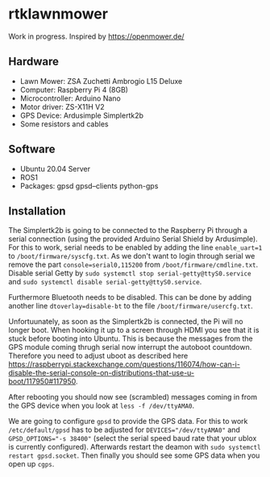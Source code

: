# rtklawnmower

Work in progress. Inspired by https://openmower.de/

## Hardware

* Lawn Mower: ZSA Zuchetti Ambrogio L15 Deluxe
* Computer: Raspberry Pi 4 (8GB)
* Microcontroller: Arduino Nano
* Motor driver: ZS-X11H V2
* GPS Device: Ardusimple Simplertk2b
* Some resistors and cables

## Software

* Ubuntu 20.04 Server
* ROS1
* Packages: gpsd gpsd–clients python-gps

## Installation

The Simplertk2b is going to be connected to the Raspberry Pi through a serial connection (using the provided Arduino Serial Shield by Ardusimple). For this to work, serial needs to be enabled by adding the line `enable_uart=1` to `/boot/firmware/syscfg.txt`. As we don't want to login through serial we remove the part `console=serial0,115200` from `/boot/firmware/cmdline.txt`. Disable serial Getty by `sudo systemctl stop serial-getty@ttyS0.service` and `sudo systemctl disable serial-getty@ttyS0.service`.

Furthermore Bluetooth needs to be disabled. This can be done by adding another line `dtoverlay=disable-bt` to the file `/boot/firmware/usercfg.txt`.

Unfortuunately, as soon as the Simplertk2b is connected, the Pi will no longer boot. When hooking it up to a screen through HDMI you see that it is stuck before booting into Ubuntu. This is because the messages from the GPS module coming thrugh serial now interrupt the autoboot countdown. Therefore you need to adjust uboot as described here https://raspberrypi.stackexchange.com/questions/116074/how-can-i-disable-the-serial-console-on-distributions-that-use-u-boot/117950#117950.

After rebooting you should now see (scrambled) messages coming in from the GPS device when you look at `less -f /dev/ttyAMA0`.

We are going to configure `gpsd` to provide the GPS data. For this to work `/etc/default/gpsd` has to be adjusted for `DEVICES="/dev/ttyAMA0"` and `GPSD_OPTIONS="-s 38400"` (select the serial speed baud rate that your ublox is currently configured). Afterwards restart the deamon with `sudo systemctl restart gpsd.socket`. Then finally you should see some GPS data when you open up `cgps`.